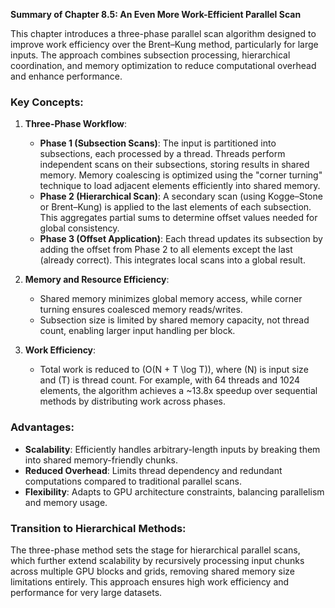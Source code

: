 **Summary of Chapter 8.5: An Even More Work-Efficient Parallel Scan**

This chapter introduces a three-phase parallel scan algorithm designed to improve work efficiency over the Brent–Kung method, particularly for large inputs. The approach combines subsection processing, hierarchical coordination, and memory optimization to reduce computational overhead and enhance performance.

### Key Concepts:
1. **Three-Phase Workflow**:
   - **Phase 1 (Subsection Scans)**: The input is partitioned into subsections, each processed by a thread. Threads perform independent scans on their subsections, storing results in shared memory. Memory coalescing is optimized using the "corner turning" technique to load adjacent elements efficiently into shared memory.
   - **Phase 2 (Hierarchical Scan)**: A secondary scan (using Kogge–Stone or Brent–Kung) is applied to the last elements of each subsection. This aggregates partial sums to determine offset values needed for global consistency.
   - **Phase 3 (Offset Application)**: Each thread updates its subsection by adding the offset from Phase 2 to all elements except the last (already correct). This integrates local scans into a global result.

2. **Memory and Resource Efficiency**:
   - Shared memory minimizes global memory access, while corner turning ensures coalesced memory reads/writes.
   - Subsection size is limited by shared memory capacity, not thread count, enabling larger input handling per block.

3. **Work Efficiency**:
   - Total work is reduced to \(O(N + T \log T)\), where \(N\) is input size and \(T\) is thread count. For example, with 64 threads and 1024 elements, the algorithm achieves a ~13.8x speedup over sequential methods by distributing work across phases.

### Advantages:
- **Scalability**: Efficiently handles arbitrary-length inputs by breaking them into shared memory-friendly chunks.
- **Reduced Overhead**: Limits thread dependency and redundant computations compared to traditional parallel scans.
- **Flexibility**: Adapts to GPU architecture constraints, balancing parallelism and memory usage.

### Transition to Hierarchical Methods:
The three-phase method sets the stage for hierarchical parallel scans, which further extend scalability by recursively processing input chunks across multiple GPU blocks and grids, removing shared memory size limitations entirely. This approach ensures high work efficiency and performance for very large datasets.